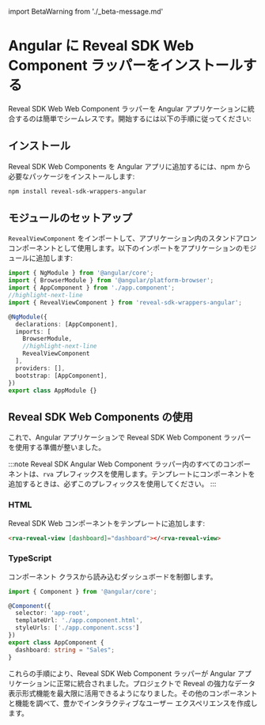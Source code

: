 import BetaWarning from './_beta-message.md'

# Angular に Reveal SDK Web Component ラッパーをインストールする

<BetaWarning />

Reveal SDK Web Web Component ラッパーを Angular アプリケーションに統合するのは簡単でシームレスです。開始するには以下の手順に従ってください:

## インストール

Reveal SDK Web Components を Angular アプリに追加するには、npm から必要なパッケージをインストールします:

```bash npm2yarn
npm install reveal-sdk-wrappers-angular
```

## モジュールのセットアップ

`RevealViewComponent` をインポートして、アプリケーション内のスタンドアロン コンポーネントとして使用します。以下のインポートをアプリケーションのモジュールに追加します:

```ts
import { NgModule } from '@angular/core';
import { BrowserModule } from '@angular/platform-browser';
import { AppComponent } from './app.component';
//highlight-next-line
import { RevealViewComponent } from 'reveal-sdk-wrappers-angular';

@NgModule({
  declarations: [AppComponent],
  imports: [
    BrowserModule,
    //highlight-next-line
    RevealViewComponent
  ],
  providers: [],
  bootstrap: [AppComponent],
})
export class AppModule {}
```

## Reveal SDK Web Components の使用

これで、Angular アプリケーションで Reveal SDK Web Component ラッパーを使用する準備が整いました。

:::note
Reveal SDK Angular Web Component ラッパー内のすべてのコンポーネントは、`rva` プレフィックスを使用します。テンプレートにコンポーネントを追加するときは、必ずこのプレフィックスを使用してください。
:::

### HTML

Reveal SDK Web コンポーネントをテンプレートに追加します:

```html
<rva-reveal-view [dashboard]="dashboard"></<rva-reveal-view>
```

### TypeScript

コンポーネント クラスから読み込むダッシュボードを制御します。

```ts
import { Component } from '@angular/core';

@Component({
  selector: 'app-root',
  templateUrl: './app.component.html',
  styleUrls: ['./app.component.scss']
})
export class AppComponent {
  dashboard: string = "Sales";
}
```

これらの手順により、Reveal SDK Web Component ラッパーが Angular アプリケーションに正常に統合されました。プロジェクトで Reveal の強力なデータ表示形式機能を最大限に活用できるようになりました。その他のコンポーネントと機能を調べて、豊かでインタラクティブなユーザー エクスペリエンスを作成します。